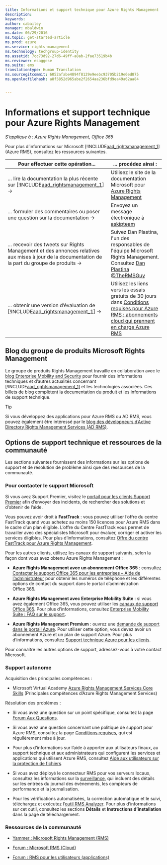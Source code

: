 ```yaml
---
title: Informations et support technique pour Azure Rights Management | Azure RMS
description: 
keywords: 
author: cabailey
manager: mbaldwin
ms.date: 06/29/2016
ms.topic: get-started-article
ms.prod: azure
ms.service: rights-management
ms.technology: techgroup-identity
ms.assetid: 7cc73d92-27d6-49ff-a8ab-2fae73519b4b
ms.reviewer: esaggese
ms.suite: ems
translationtype: Human Translation
ms.sourcegitcommit: 6052afabe4894f8129e9eebc93705b219e6ed875
ms.openlocfilehash: a8f5852d965abe2f2654aa236bfd9ea49a62aa84


---
```


# Informations et support technique pour Azure Rights Management

*S’applique à : Azure Rights Management, Office 365*

Pour plus d’informations sur Microsoft [!INCLUDE[aad_rightsmanagement_1](../includes/aad_rightsmanagement_1_md.md)] (Azure RMS), consultez les ressources suivantes.

|Pour effectuer cette opération...|... procédez ainsi :|
|----------------|---------------|
|… lire la documentation la plus récente sur [!INCLUDE[aad_rightsmanagement_1](../includes/aad_rightsmanagement_1_md.md)] →|Utilisez le site de la documentation Microsoft pour [Azure Rights Management](../understand-explore/azure-rights-management.md)|
|… formuler des commentaires ou poser une question sur la documentation →|Envoyez un message électronique à [askipteam](mailto:%20askipteam@microsoft.com?subject=Documentation%20feedback)|
|… recevoir des tweets sur Rights Management et des annonces relatives aux mises à jour de la documentation de la part du groupe de produits →|Suivez Dan Plastina, l'un des responsables de l'équipe Microsoft Rights Management. Consultez [Dan Plastina @TheRMSGuy](https://twitter.com/TheRMSGuy)|
|… obtenir une version d’évaluation de [!INCLUDE[aad_rightsmanagement_1](../includes/aad_rightsmanagement_1_md.md)] →|Utilisez les liens vers les essais gratuits de 30 jours dans [Conditions requises pour Azure RMS : abonnements cloud qui prennent en charge Azure RMS](requirements-subscriptions.md)|


## Blog du groupe de produits Microsoft Rights Management
Le groupe de produits Rights Management travaille en collaboration avec le [blog Enterprise Mobility and Security](https://blogs.technet.microsoft.com/enterprisemobility/?product=azure-rights-management-services) pour fournir des informations techniques et d’autres actualités concernant [!INCLUDE[aad_rightsmanagement_1](../includes/aad_rightsmanagement_1_md.md)] et les technologies associées. Ces billets de blog complètent la documentation du produit et les informations de support technique.

> [!TIP]
> Si vous développez des applications pour Azure RMS ou AD RMS, vous pouvez également être intéressé par le [blog des développeurs d’Active Directory Rights Management Services (AD RMS)](https://blogs.msdn.microsoft.com/rms/).

## Options de support technique et ressources de la communauté
Les sections suivantes fournissent des informations sur les options de support et de résolution de problème ainsi que des ressources de la communauté.

### Pour contacter le support Microsoft

Si vous avez Support Premier, visitez le [portail pour les clients Support Premier](https://premier.microsoft.com/) afin d’envoyer des incidents, de rechercher des solutions et d’obtenir de l’aide.

Vous pouvez avoir droit à **FastTrack** : vous pouvez utiliser l’offre du centre FastTrack quand vous achetez au moins 150 licences pour Azure RMS dans le cadre d’un plan éligible. L’offre du Centre FastTrack vous permet de travailler avec des spécialistes Microsoft pour évaluer, corriger et activer les services éligibles. Pour plus d’informations, consultez [Offre du centre FastTrack pour Azure Rights Management](https://technet.microsoft.com/library/mt607025.aspx).

Pour les autres clients, utilisez les canaux de support suivants, selon la façon dont vous avez obtenu Azure Rights Management :

- **Azure Rights Management avec un abonnement Office 365** : consultez [Contacter le support Office 365 pour les entreprises – Aide de l’administrateur](https://support.office.com/article/Contact-Office-365-for-business-support-Admin-Help-32a17ca7-6fa0-4870-8a8d-e25ba4ccfd4b) pour obtenir les numéros de téléphone et les différentes options de contact du support dans le portail d’administration Office 365. 

- **Azure Rights Management avec Enterprise Mobility Suite** : si vous avez également Office 365, vous pouvez utiliser les [canaux de support Office 365](https://support.office.com/article/Contact-Office-365-for-business-support-Admin-Help-32a17ca7-6fa0-4870-8a8d-e25ba4ccfd4b).  Pour plus d’informations, consultez [Enterprise Mobility Suite : FAQ sur le support](https://technet.microsoft.com/dn932057.aspx).

- **Azure Rights Management Premium** : ouvrez une [demande de support dans le portail Azure](https://portal.azure.com/#blade/Microsoft_Azure_Support/HelpAndSupportBlade). Pour utiliser cette option, vous devez avoir un abonnement Azure et un plan de support Azure. Pour plus d’informations, consultez [Support technique Azure pour les clients](https://azure.microsoft.com/support/plans/). 

Pour connaître les autres options de support, adressez-vous à votre contact Microsoft. 

### Support autonome

Acquisition des principales compétences :

- Microsoft Virtual Academy [Azure Rights Management Services Core Skills](https://mva.microsoft.com/en-us/training-courses/azure-rights-management-services-core-skills-10500?l=QLoxMwuCB_1805094681) (Principales compétences d’Azure Rights Management Services)

Résolution des problèmes :

- Si vous avez une question sur un point spécifique, consultez la page [Forum Aux Questions](faqs.md).

- Si vous avez une question concernant une politique de support pour Azure RMS, consultez la page [Conditions requises](requirements-azure-rms.md), qui est régulièrement mise à jour.

- Pour plus d’informations sur l’aide à apporter aux utilisateurs finaux, au support technique et aux administrateurs qui configurent les services et applications qui utilisent Azure RMS, consultez [Aide aux utilisateurs sur la protection de fichiers](../deploy-use/help-users.md).

- Si vous avez déployé le connecteur RMS pour vos serveurs locaux, consultez les informations sur la [surveillance](../deploy-use/monitor-rms-connector.md), qui incluent des détails sur les entrées du journal des événements, les compteurs de performance et la journalisation.

- Pour les vérifications automatisées, la correction automatique et le suivi, téléchargez et exécutez l’[outil RMS Analyzer](http://www.microsoft.com/en-us/download/details.aspx?id=46437). Pour plus d’informations sur cet outil, consultez les sections **Détails** et **Instructions d’installation** dans la page de téléchargement. 

### Ressources de la communauté

-   [Yammer : Microsoft Rights Management (RMS)](http://www.yammer.com/AskIPTeam)

-   [Forum : Microsoft RMS (Cloud)](https://social.technet.microsoft.com/Forums/en-US/home?forum=rmscloud)

-   [Forum : RMS pour les utilisateurs (applications)](https://social.technet.microsoft.com/Forums/en-US/home?forum=rmsapps)




<!--HONumber=Jun16_HO4-->


